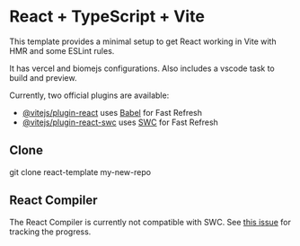 # React + TypeScript + Vite

This template provides a minimal setup to get React working in Vite with HMR and some ESLint rules.

It has vercel and biomejs configurations. Also includes a vscode task to build and preview.

Currently, two official plugins are available:

- [@vitejs/plugin-react](https://github.com/vitejs/vite-plugin-react/blob/main/packages/plugin-react) uses [Babel](https://babeljs.io/) for Fast Refresh
- [@vitejs/plugin-react-swc](https://github.com/vitejs/vite-plugin-react/blob/main/packages/plugin-react-swc) uses [SWC](https://swc.rs/) for Fast Refresh

## Clone
git clone react-template my-new-repo

## React Compiler

The React Compiler is currently not compatible with SWC. See [this issue](https://github.com/vitejs/vite-plugin-react/issues/428) for tracking the progress.
